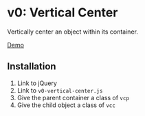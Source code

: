 # v0: Vertical Center

Vertically center an object within its container.

[Demo](https://github.com/jheftmann/v0-vertical-center)

## Installation
1. Link to jQuery
2. Link to `v0-vertical-center.js`
3. Give the parent container a class of `vcp`
4. Give the child object a class of `vcc`